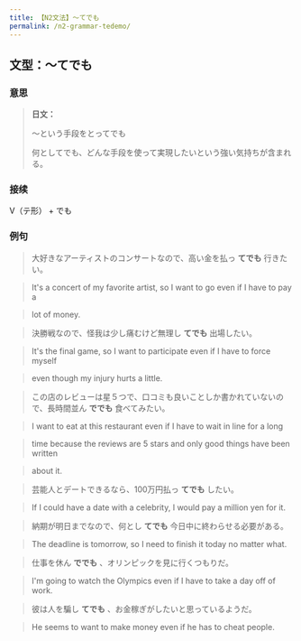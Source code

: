 ```yaml
---
title: 【N2文法】〜てでも
permalink: /n2-grammar-tedemo/
---
```


## 文型：〜てでも

### 意思

> **日文：**
> 
> 〜という手段をとってでも
> 
> 何としてでも、どんな手段を使って実現したいという強い気持ちが含まれる。


### 接续

V（テ形） + でも

### 例句

> 大好きなアーティストのコンサートなので、高い金を払っ **てでも** 行きたい。

> It's a concert of my favorite artist, so I want to go even if I have to pay a

> lot of money.

> 決勝戦なので、怪我は少し痛むけど無理し **てでも** 出場したい。

> It's the final game, so I want to participate even if I have to force myself

> even though my injury hurts a little.

> この店のレビューは星５つで、口コミも良いことしか書かれていないので、長時間並ん **ででも** 食べてみたい。

> I want to eat at this restaurant even if I have to wait in line for a long

> time because the reviews are 5 stars and only good things have been written

> about it.

> 芸能人とデートできるなら、100万円払っ **てでも** したい。

> If I could have a date with a celebrity, I would pay a million yen for it.

> 納期が明日までなので、何とし **てでも** 今日中に終わらせる必要がある。

> The deadline is tomorrow, so I need to finish it today no matter what.

> 仕事を休ん **ででも** 、オリンピックを見に行くつもりだ。

> I'm going to watch the Olympics even if I have to take a day off of work.

> 彼は人を騙し **てでも** 、お金稼ぎがしたいと思っているようだ。

> He seems to want to make money even if he has to cheat people.

